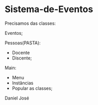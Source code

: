 # Sistema-de-Eventos

Precisamos das classes: 

Eventos;

Pessoas(PASTA):
*   Docente
*   Discente;

Main:
* Menu
* Instâncias
* Popular as classes;


Daniel José

